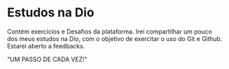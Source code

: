 # Estudos na Dio
Contém exercícios e Desafios da plataforma.
Irei compartilhar um pouco dos meus estudos na Dio, com o objetivo de exercitar o uso do Git e Github.
Estarei aberto a feedbacks.

"UM PASSO DE CADA VEZ!"
